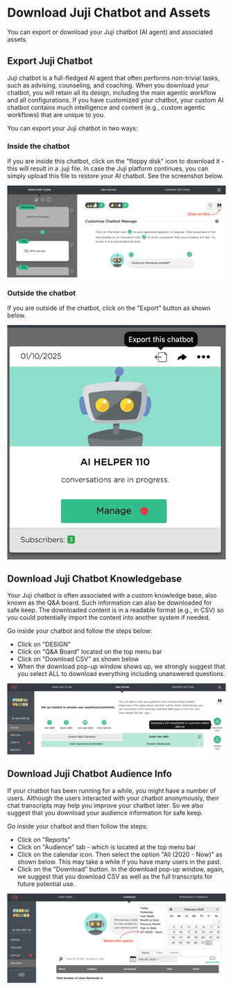 
# **Download Juji Chatbot and Assets**


You can export or download your Juji chatbot (AI agent) and associated assets.


## **Export Juji Chatbot**

Juji chatbot is a full-fledged AI agent that often performs non-trivial tasks, such as advising, counseling, and coaching. When you download your chatbot, you will retain all its design, including the main agentic workflow and all configurations. If you have customized your chatbot, your custom AI chatbot contains much intelligence and content (e.g., custom agentic workflows) that are unique to you.


You can export your Juji chatbot in two ways:

### **Inside the chatbot**
If you are inside this chatbot, click on the "floppy disk" icon to download it - this will result in a .juji file. In case the Juji platform continues, you can simply upload this file to restore your AI chatbot. See the screenshot below.

<p align="center"><img src="img/export-chatbot-inside.png" alt="Export a Juji chatbot within the chatbot" width="650"/></p>

### **Outside the chatbot**
If you are outside of the chatbot, click on the "Export" button as shown below.

<p align="center"><img src="img/export-chatbot-outside.png" alt="Export a Juji chatbot outside the chatbot" width="650"/></p>


## **Download Juji Chatbot Knowledgebase**

Your Juji chatbot is often associated with a custom knowledge base, also known as the Q&A board. Such information can also be downloaded for safe keep. The downloaded content is in a readable format (e.g., in CSV) so you could potentially import the content into another system if needed.

Go inside your chatbot and follow the steps below: 

* Click on "DESIGN"
* Click on "Q&A Board" located on the top menu bar
* Click on "Download CSV" as shown below
* When the download pop-up window shows up, we strongly suggest that you select ALL to download everything including unanswered questions.


<p align="center"><img src="img/download-kb.png" alt="Download an AI chatbot's KB" width="650"/></p>


## **Download Juji Chatbot Audience Info**

If your chatbot has been running for a while, you might have a number of users. Although the users interacted with your chatbot anonymously, their chat transcripts may help you improve your chatbot later. So we also suggest that you download your audience information for safe keep.

Go inside your chatbot and then follow the steps:

* Click on "Reports"
* Click on "Audience" tab - which is located at the top menu bar
* Click on the calendar icon. Then select the option "All (2020 - Now)" as shown below. This may take a while if you have many users in the past. 
* Click on the "Download" button. In the download pop-up window, again, we suggest that you download CSV as well as the full transcripts for future potential use.

<p align="center"><img src="img/select-audience.png" alt="Select the audience of an AI chatbot by time" width="650"/></p>